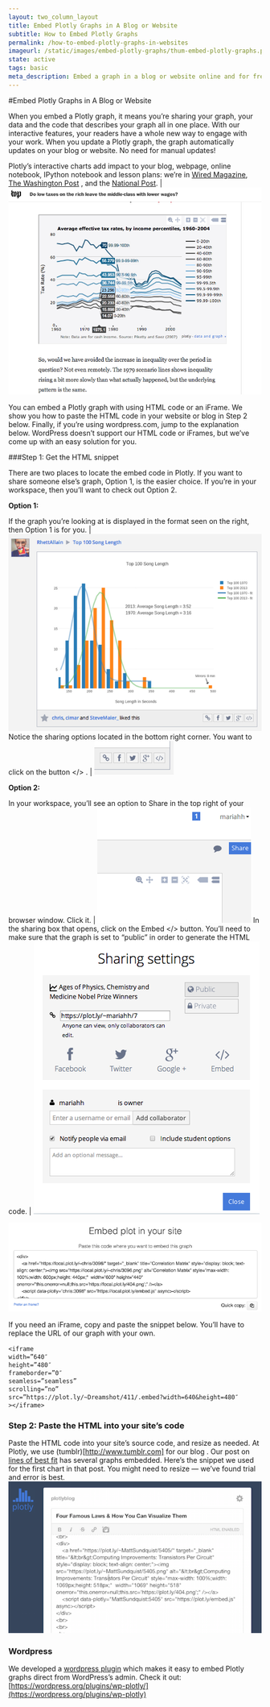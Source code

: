 ```yaml
---
layout: two_column_layout
title: Embed Plotly Graphs in A Blog or Website
subtitle: How to Embed Plotly Graphs
permalink: /how-to-embed-plotly-graphs-in-websites
imageurl: /static/images/embed-plotly-graphs/thum-embed-plotly-graphs.png
state: active
tags: basic
meta_description: Embed a graph in a blog or website online and for free with Plotly
---
```


#Embed Plotly Graphs in A Blog or Website

When you embed a Plotly graph, it means you’re sharing your graph, your data and the code that describes your graph all in one place. With our interactive features, your readers have a whole new way to engage with your work. When you update a Plotly graph, the graph automatically updates on your blog or website. No need for manual updates!

Plotly’s interactive charts add impact to your blog, webpage, online notebook, IPython notebook and lesson plans: we’re in [Wired Magazine](http://www.wired.com/2014/08/lego-cost), [The Washington Post](http://www.washingtonpost.com/blogs/wonkblog/wp/2013/06/14/do-low-taxes-on-the-rich-leave-the-middle-class-with-lower-wages/) , and the [National Post](http://sports.nationalpost.com/2014/08/02/how-does-p-k-subbans-new-contract-stack-up-against-other-elite-nhl-defencemen). | ![How to embed plotly graphs in websites](/static/images/embed-plotly-graphs/image00.png)

You can embed a Plotly graph with using HTML code or an iFrame. We show you how to paste the HTML code in your website or blog in Step 2 below. Finally, if you’re using wordpress.com, jump to the explanation below. WordPress doesn’t support our HTML code or iFrames, but we’ve come up with an easy solution for you.

###Step 1: Get the HTML snippet

There are two places to locate the embed code in Plotly.  If you want to share someone else’s graph, Option 1, is the easier choice.  If you’re in your workspace, then you’ll want to check out Option 2.


**Option 1:**

If the graph you’re looking at is displayed in the format seen on the right, then Option 1 is for you. | ![How to embed Plotly graphs in websites](/static/images/embed-plotly-graphs/image03.png)
Notice the sharing options located in the bottom right corner.  You want to click on the button &lt;/&gt; . | ![How to embed Plotly graphs in websites](/static/images/embed-plotly-graphs/image09.png)

**Option 2:**

In your workspace, you’ll see an option to Share in the top right of your browser window. Click it. | ![How to embed Plotly graphs in websites](/static/images/embed-plotly-graphs/image07.png)
In the sharing box that opens, click on the Embed &lt;/&gt; button. You’ll need to make sure that the graph is set to “public” in order to generate the HTML code. | ![How to embed Plotly graphs in websites](/static/images/embed-plotly-graphs/image10.png)


![How to embed plotly graphs in websites](/static/images/embed-plotly-graphs/image01.png)


If you need an iFrame, copy and paste the snippet below.  You’ll have to replace the URL of our graph with your own.
<pre><code>&lt;iframe
width=&#8221;640&#8243;
height=&#8221;480&#8243;
frameborder=&#8221;0&#8243;
seamless=&#8221;seamless&#8221;
scrolling=&#8221;no&#8221;
src=&#8221;https://plot.ly/~Dreamshot/411/.embed?width=640&amp;height=480&#8243;
&gt;&lt;/iframe&gt;</code></pre>

### Step 2: Paste the HTML into your site’s code

Paste the HTML code into your site’s source code, and resize as needed.  At Plotly, we use (tumblr)[http://www.tumblr.com] for our blog . Our post on [lines of best fit](/create-a-line-of-best-fit-online/) has several graphs embedded.  Here’s the snippet we used for the first chart in that post.  You might need to resize &#8212; we’ve found trial and error is best.
![How to embed plotly graphs in websites](/static/images/embed-plotly-graphs/image05.png)

### Wordpress

We developed a [wordpress plugin](https://wordpress.org/plugins/wp-plotly) which makes it easy to embed Plotly graphs direct from WordPress&#8217;s admin. Check it out: [https://wordpress.org/plugins/wp-plotly/](https://wordpress.org/plugins/wp-plotly)
